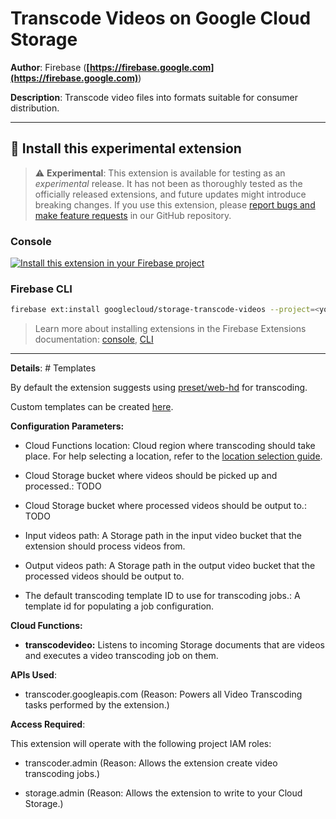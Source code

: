# Transcode Videos on Google Cloud Storage

**Author**: Firebase (**[https://firebase.google.com](https://firebase.google.com)**)

**Description**: Transcode video files into formats suitable for consumer distribution.

---

## 🧩 Install this experimental extension

> ⚠️ **Experimental**: This extension is available for testing as an _experimental_ release. It has not been as thoroughly tested as the officially released extensions, and future updates might introduce breaking changes. If you use this extension, please [report bugs and make feature requests](https://github.com/firebase/experimental-extensions/issues/new/choose) in our GitHub repository.

### Console

[![Install this extension in your Firebase project](https://www.gstatic.com/mobilesdk/210513_mobilesdk/install-extension.png "Install this extension in your Firebase project")](https://console.firebase.google.com/project/_/extensions/install?ref=googlecloud/storage-transcode-videos)

### Firebase CLI

```bash
firebase ext:install googlecloud/storage-transcode-videos --project=<your-project-id>
```

> Learn more about installing extensions in the Firebase Extensions documentation: [console](https://firebase.google.com/docs/extensions/install-extensions?platform=console), [CLI](https://firebase.google.com/docs/extensions/install-extensions?platform=cli)

---

**Details**: # Templates

By default the extension suggests using [preset/web-hd](https://cloud.google.com/transcoder/docs/concepts/overview#job_template) for transcoding.

Custom templates can be created [here](https://cloud.google.com/transcoder/docs/how-to/job-templates).

**Configuration Parameters:**

- Cloud Functions location: Cloud region where transcoding should take place. For help selecting a location, refer to the [location selection guide](https://firebase.google.com/docs/functions/locations).

- Cloud Storage bucket where videos should be picked up and processed.: TODO

- Cloud Storage bucket where processed videos should be output to.: TODO

- Input videos path: A Storage path in the input video bucket that the extension should process videos from.

- Output videos path: A Storage path in the output video bucket that the processed videos should be output to.

- The default transcoding template ID to use for transcoding jobs.: A template id for populating a job configuration.

**Cloud Functions:**

- **transcodevideo:** Listens to incoming Storage documents that are videos and executes a video transcoding job on them.

**APIs Used**:

- transcoder.googleapis.com (Reason: Powers all Video Transcoding tasks performed by the extension.)

**Access Required**:

This extension will operate with the following project IAM roles:

- transcoder.admin (Reason: Allows the extension create video transcoding jobs.)

- storage.admin (Reason: Allows the extension to write to your Cloud Storage.)

